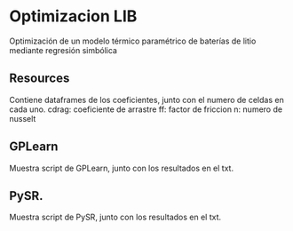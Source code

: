 # Optimizacion LIB
Optimización de un modelo térmico paramétrico de baterías de litio mediante regresión simbólica 

## Resources
Contiene dataframes de los coeficientes, junto con el numero de celdas en cada uno. 
cdrag: coeficiente de arrastre
ff: factor de friccion
n: numero de nusselt

## GPLearn
Muestra script de GPLearn, junto con los resultados en el txt. 

## PySR.
Muestra script de PySR, junto con los resultados en el txt. 
